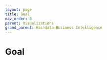 ```yaml
---
layout: page
title: Goal
nav_order: 8
parent: Visualizations
grand_parent: Hashdata Business Intelligence
---
```

# Goal


